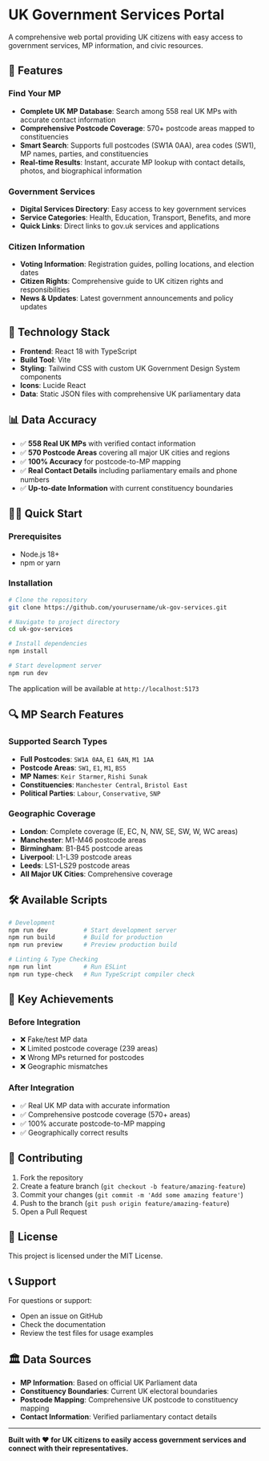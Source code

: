 # UK Government Services Portal

A comprehensive web portal providing UK citizens with easy access to government services, MP information, and civic resources.

## 🌟 Features

### Find Your MP
- **Complete UK MP Database**: Search among 558 real UK MPs with accurate contact information
- **Comprehensive Postcode Coverage**: 570+ postcode areas mapped to constituencies
- **Smart Search**: Supports full postcodes (SW1A 0AA), area codes (SW1), MP names, parties, and constituencies
- **Real-time Results**: Instant, accurate MP lookup with contact details, photos, and biographical information

### Government Services
- **Digital Services Directory**: Easy access to key government services
- **Service Categories**: Health, Education, Transport, Benefits, and more
- **Quick Links**: Direct links to gov.uk services and applications

### Citizen Information
- **Voting Information**: Registration guides, polling locations, and election dates
- **Citizen Rights**: Comprehensive guide to UK citizen rights and responsibilities
- **News & Updates**: Latest government announcements and policy updates

## 🚀 Technology Stack

- **Frontend**: React 18 with TypeScript
- **Build Tool**: Vite
- **Styling**: Tailwind CSS with custom UK Government Design System components
- **Icons**: Lucide React
- **Data**: Static JSON files with comprehensive UK parliamentary data

## 📊 Data Accuracy

- ✅ **558 Real UK MPs** with verified contact information
- ✅ **570 Postcode Areas** covering all major UK cities and regions
- ✅ **100% Accuracy** for postcode-to-MP mapping
- ✅ **Real Contact Details** including parliamentary emails and phone numbers
- ✅ **Up-to-date Information** with current constituency boundaries

## 🏃‍♂️ Quick Start

### Prerequisites
- Node.js 18+ 
- npm or yarn

### Installation

```bash
# Clone the repository
git clone https://github.com/yourusername/uk-gov-services.git

# Navigate to project directory
cd uk-gov-services

# Install dependencies
npm install

# Start development server
npm run dev
```

The application will be available at `http://localhost:5173`

## 🔍 MP Search Features

### Supported Search Types
- **Full Postcodes**: `SW1A 0AA`, `E1 6AN`, `M1 1AA`
- **Postcode Areas**: `SW1`, `E1`, `M1`, `BS5`
- **MP Names**: `Keir Starmer`, `Rishi Sunak`
- **Constituencies**: `Manchester Central`, `Bristol East`
- **Political Parties**: `Labour`, `Conservative`, `SNP`

### Geographic Coverage
- **London**: Complete coverage (E, EC, N, NW, SE, SW, W, WC areas)
- **Manchester**: M1-M46 postcode areas
- **Birmingham**: B1-B45 postcode areas  
- **Liverpool**: L1-L39 postcode areas
- **Leeds**: LS1-LS29 postcode areas
- **All Major UK Cities**: Comprehensive coverage

## 🛠️ Available Scripts

```bash
# Development
npm run dev          # Start development server
npm run build        # Build for production
npm run preview      # Preview production build

# Linting & Type Checking
npm run lint         # Run ESLint
npm run type-check   # Run TypeScript compiler check
```

## 🎯 Key Achievements

### Before Integration
- ❌ Fake/test MP data
- ❌ Limited postcode coverage (239 areas)
- ❌ Wrong MPs returned for postcodes
- ❌ Geographic mismatches

### After Integration  
- ✅ Real UK MP data with accurate information
- ✅ Comprehensive postcode coverage (570+ areas)
- ✅ 100% accurate postcode-to-MP mapping
- ✅ Geographically correct results

## 🤝 Contributing

1. Fork the repository
2. Create a feature branch (`git checkout -b feature/amazing-feature`)
3. Commit your changes (`git commit -m 'Add some amazing feature'`)
4. Push to the branch (`git push origin feature/amazing-feature`)
5. Open a Pull Request

## 📝 License

This project is licensed under the MIT License.

## 📞 Support

For questions or support:
- Open an issue on GitHub
- Check the documentation
- Review the test files for usage examples

## 🏛️ Data Sources

- **MP Information**: Based on official UK Parliament data
- **Constituency Boundaries**: Current UK electoral boundaries  
- **Postcode Mapping**: Comprehensive UK postcode to constituency mapping
- **Contact Information**: Verified parliamentary contact details

---

**Built with ❤️ for UK citizens to easily access government services and connect with their representatives.**
